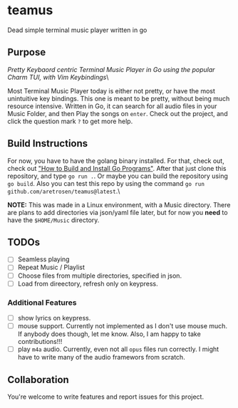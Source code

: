 # teamus
Dead simple terminal music player written in go

## Purpose
*Pretty Keybaord centric Terminal Music Player in Go using the popular Charm TUI, with Vim Keybindings*\

Most Terminal Music Player today is either not pretty, or have the most unintuitive key bindings. This one is meant to be pretty, without being much resource intensive. Written in Go, it can search for all audio files in your Music Folder, and then Play the songs on `enter`. Check out the project, and click the question mark `?` to get more help.

## Build Instructions
For now, you have to have the golang binary installed. For that, check out, check out ["How to Build and Install Go Programs"](https://www.digitalocean.com/community/tutorials/how-to-build-and-install-go-programs). After that just clone this repository, and type `go run .`. Or maybe you can build the repository using `go build`. Also you can test this repo by using the command `go run github.com/aretrosen/teamus@latest`.\

**NOTE:** This was made in a Linux environment, with a Music directory. There are plans to add directories via json/yaml file later, but for now you **need** to have the `$HOME/Music` directory. 

## TODOs

- [ ] Seamless playing
- [ ] Repeat Music / Playlist
- [ ] Choose files from multiple directories, specified in json.
- [ ] Load from direectory, refresh only on keypress.

### Additional Features
- [ ] show lyrics on keypress.
- [ ] mouse support. Currently not implemented as I don't use mouse much. If anybody does though, let me know. Also, I am happy to take contributions!!!
- [ ] play `m4a` audio. Currently, even not all `opus` files run correctly. I might have to write many of the audio framewors from scratch.

## Collaboration
You're welcome to write features and report issues for this project.
